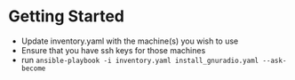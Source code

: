 # Getting Started
- Update inventory.yaml with the machine(s) you wish to use
- Ensure that you have ssh keys for those machines
- run `ansible-playbook -i inventory.yaml install_gnuradio.yaml --ask-become`